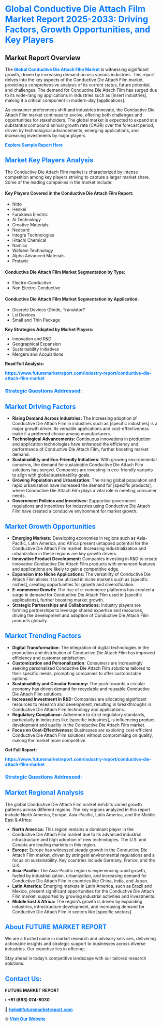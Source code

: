 <h1 style="color: #007BFF;">Global Conductive Die Attach Film Market Report 2025-2033: Driving Factors, Growth Opportunities, and Key Players</h1>

<section id="overview">
<h2>Market Report Overview</h2>
<p>The <a href="https://www.futuremarketreport.com/industry-report/conductive-die-attach-film-market" style="color: #007BFF; text-decoration: none;"><strong>Global Conductive Die Attach Film Market</strong></a> is witnessing significant growth, driven by increasing demand across various industries. This report delves into the key aspects of the Conductive Die Attach Film market, providing a comprehensive analysis of its current status, future potential, and challenges. The demand for Conductive Die Attach Film has surged due to its wide-ranging applications in industries such as [insert industries], making it a critical component in modern-day [applications].</p>
<p>As consumer preferences shift and industries innovate, the Conductive Die Attach Film market continues to evolve, offering both challenges and opportunities for stakeholders. The global market is expected to expand at a substantial compound annual growth rate (CAGR) over the forecast period, driven by technological advancements, emerging applications, and increasing investments by major players.</p>
</section>

<section id="overview">
<p><a href="https://www.futuremarketreport.com/request-sample/reportId=31446" style="color: #007BFF; text-decoration: none;"><strong>Explore Sample Report Here</strong></a></p>
</section>

<section id="key-players">
<h2 style="color: #007BFF;">Market Key Players Analysis</h2>
<p>The Conductive Die Attach Film market is characterized by intense competition among key players striving to capture a larger market share. Some of the leading companies in the market include:</p>
<h4>Key Players Covered in the Conductive Die Attach Film Report:</h4>
<ul><li>Nitto</li><li>Henkel</li><li>Furukawa Electric</li><li>Ai Technology</li><li>Creative Materials</li><li>Nedcard</li><li>Integra Technologies</li><li>Hitachi Chemical</li><li>Namics</li><li>Wafsem Technology</li><li>Alpha Advanced Materials</li><li>Protavic</li></ul>
<h4>Conductive Die Attach Film Market Segmentation by Type:</h4>
<ul><li>Electro-Conductive</li><li>Non Electro-Conductive</li></ul>

<h4>Conductive Die Attach Film Market Segmentation by Application:</h4>
<ul><li>Discrete Devices (Diode, Transistor?</li><li>Lsi Devices</li><li>Small and Thin Package</li></ul>
<p><strong>Key Strategies Adopted by Market Players:</strong></p>
<ul>
<li>Innovation and R&D</li>
<li>Geographical Expansion</li>
<li>Sustainability Initiatives</li>
<li>Mergers and Acquisitions</li>
</ul>
</section>

<section>
<p><strong>Read Full Analysis: </strong></p><a href="https://www.futuremarketreport.com/industry-report/conductive-die-attach-film-market" style="color: #007BFF; text-decoration: none;"><strong>https://www.futuremarketreport.com/industry-report/conductive-die-attach-film-market</strong></a>
<h3 style="color: #007BFF;">Strategic Questions Addressed:</h3>
</section>

<section id="driving-factors">
<h2 style="color: #007BFF;">Market Driving Factors</h2>
<ul>
<li><strong>Rising Demand Across Industries:</strong> The increasing adoption of Conductive Die Attach Film in industries such as [specific industries] is a major growth driver. Its versatile applications and cost-effectiveness make it a preferred choice among manufacturers.</li>
<li><strong>Technological Advancements:</strong> Continuous innovations in production and application technologies have enhanced the efficiency and performance of Conductive Die Attach Film, further boosting market demand.</li>
<li><strong>Sustainability and Eco-Friendly Initiatives:</strong> With growing environmental concerns, the demand for sustainable Conductive Die Attach Film solutions has surged. Companies are investing in eco-friendly variants to align with global sustainability goals.</li>
<li><strong>Growing Population and Urbanization:</strong> The rising global population and rapid urbanization have increased the demand for [specific products], where Conductive Die Attach Film plays a vital role in meeting consumer needs.</li>
<li><strong>Government Policies and Incentives:</strong> Supportive government regulations and incentives for industries using Conductive Die Attach Film have created a conducive environment for market growth.</li>
</ul>
</section>

<section id="growth-opportunities">
<h2 style="color: #007BFF;">Market Growth Opportunities</h2>
<ul>
<li><strong>Emerging Markets:</strong> Developing economies in regions such as Asia-Pacific, Latin America, and Africa present untapped potential for the Conductive Die Attach Film market. Increasing industrialization and urbanization in these regions are key growth drivers.</li>
<li><strong>Innovative Product Development:</strong> Companies investing in R&D to create innovative Conductive Die Attach Film products with enhanced features and applications are likely to gain a competitive edge.</li>
<li><strong>Expansion into Niche Applications:</strong> The versatility of Conductive Die Attach Film allows it to be utilized in niche markets such as [specific niches], creating opportunities for growth and diversification.</li>
<li><strong>E-commerce Growth:</strong> The rise of e-commerce platforms has created a surge in demand for Conductive Die Attach Film used in [specific applications], further boosting market growth.</li>
<li><strong>Strategic Partnerships and Collaborations:</strong> Industry players are forming partnerships to leverage shared expertise and resources, driving the development and adoption of Conductive Die Attach Film products globally.</li>
</ul>
</section>

<section id="trending-factors">
<h2 style="color: #007BFF;">Market Trending Factors</h2>
<ul>
<li><strong>Digital Transformation:</strong> The integration of digital technologies in the production and distribution of Conductive Die Attach Film has improved efficiency and customer satisfaction.</li>
<li><strong>Customization and Personalization:</strong> Consumers are increasingly seeking personalized Conductive Die Attach Film solutions tailored to their specific needs, prompting companies to offer customizable options.</li>
<li><strong>Sustainability and Circular Economy:</strong> The push towards a circular economy has driven demand for recyclable and reusable Conductive Die Attach Film solutions.</li>
<li><strong>Increased Investment in R&D:</strong> Companies are allocating significant resources to research and development, resulting in breakthroughs in Conductive Die Attach Film technology and applications.</li>
<li><strong>Regulatory Compliance:</strong> Adherence to strict regulatory standards, particularly in industries like [specific industries], is influencing product development and quality in the Conductive Die Attach Film market.</li>
<li><strong>Focus on Cost-Effectiveness:</strong> Businesses are exploring cost-efficient Conductive Die Attach Film solutions without compromising on quality, making the market more competitive.</li>
</ul>
</section>

<section>
<p><strong>Get Full Report: </strong></p><a href="https://www.futuremarketreport.com/industry-report/conductive-die-attach-film-market" style="color: #007BFF; text-decoration: none;"><strong>https://www.futuremarketreport.com/industry-report/conductive-die-attach-film-market</strong></a>
<h3 style="color: #007BFF;">Strategic Questions Addressed:</h3>
</section>


<section id="regional-analysis">
<h2 style="color: #007BFF;">Market Regional Analysis</h2>
<p>The global Conductive Die Attach Film market exhibits varied growth patterns across different regions. The key regions analyzed in this report include North America, Europe, Asia-Pacific, Latin America, and the Middle East & Africa:</p>
<ul>
<li><strong>North America:</strong> This region remains a dominant player in the Conductive Die Attach Film market due to its advanced industrial infrastructure and high adoption of new technologies. The U.S. and Canada are leading markets in this region.</li>
<li><strong>Europe:</strong> Europe has witnessed steady growth in the Conductive Die Attach Film market, driven by stringent environmental regulations and a focus on sustainability. Key countries include Germany, France, and the U.K.</li>
<li><strong>Asia-Pacific:</strong> The Asia-Pacific region is experiencing rapid growth, fueled by industrialization, urbanization, and increasing demand for Conductive Die Attach Film in countries like China, India, and Japan.</li>
<li><strong>Latin America:</strong> Emerging markets in Latin America, such as Brazil and Mexico, present significant opportunities for the Conductive Die Attach Film market, supported by growing industrial activities and investments.</li>
<li><strong>Middle East & Africa:</strong> The region’s growth is driven by expanding industries, infrastructure development, and increasing demand for Conductive Die Attach Film in sectors like [specific sectors].</li>
</ul>
</section>

<footer>
<h2 style="color: #007BFF;">About FUTURE MARKET REPORT</h2>
<p>We are a trusted name in market research and advisory services, delivering actionable insights and strategic support to businesses across diverse industries. Our expertise lies in offering:</p>

<p>Stay ahead in today’s competitive landscape with our tailored research solutions.</p>

<h2 style="color: #007BFF;">Contact Us:</h2>
<p><strong>FUTURE MARKET REPORT</strong></p>
<p>📞 <strong>+91 (883) 074-8030</strong></p>
<p>📧 <strong><a href="mailto:help@futuremarketreport.com" style="color: #007BFF;">help@futuremarketreport.com</a></strong></p>
<p>🌐 <strong><a href="https://www.futuremarketreport.com/" style="color: #007BFF;">Visit Our Website</a></strong></p>
</footer>